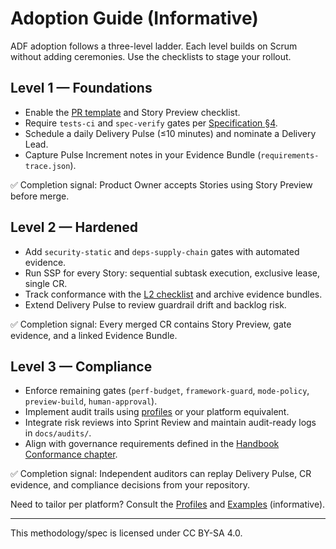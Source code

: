 # Adoption Guide (Informative)

ADF adoption follows a three-level ladder. Each level builds on Scrum without adding ceremonies. Use the checklists to stage your rollout.

## Level 1 — Foundations
- Enable the [PR template](../templates/pr-template.md) and Story Preview checklist.
- Require `tests-ci` and `spec-verify` gates per [Specification §4](../specs/adf-spec-v0.5.0.md#3-change-request-gates).
- Schedule a daily Delivery Pulse (≤10 minutes) and nominate a Delivery Lead.
- Capture Pulse Increment notes in your Evidence Bundle (`requirements-trace.json`).

✅ Completion signal: Product Owner accepts Stories using Story Preview before merge.

## Level 2 — Hardened
- Add `security-static` and `deps-supply-chain` gates with automated evidence.
- Run SSP for every Story: sequential subtask execution, exclusive lease, single CR.
- Track conformance with the [L2 checklist](../templates/conformance-checklist.md) and archive evidence bundles.
- Extend Delivery Pulse to review guardrail drift and backlog risk.

✅ Completion signal: Every merged CR contains Story Preview, gate evidence, and a linked Evidence Bundle.

## Level 3 — Compliance
- Enforce remaining gates (`perf-budget`, `framework-guard`, `mode-policy`, `preview-build`, `human-approval`).
- Implement audit trails using [profiles](../profiles/github.md) or your platform equivalent.
- Integrate risk reviews into Sprint Review and maintain audit-ready logs in `docs/audits/`.
- Align with governance requirements defined in the [Handbook Conformance chapter](../handbook/conformance.md).

✅ Completion signal: Independent auditors can replay Delivery Pulse, CR evidence, and compliance decisions from your repository.

Need to tailor per platform? Consult the [Profiles](../profiles/github.md) and [Examples](../examples/github/labels.md) (informative).

---

This methodology/spec is licensed under CC BY-SA 4.0.
